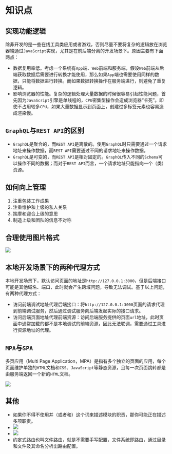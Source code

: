 # 知识点

## 实现功能逻辑

除非开发的是一些在线工具类应用或者游戏，否则尽量不要将复杂的逻辑放在浏览器端通过`JavaScript`实现，尤其是在前后端分离的开发场景下。原因主要有下面两点：

- 数据复用率低。考虑一个系统有`App`端、`Web`前端和服务端，假设`Web`前端从后端获取数据后需要进行转换才能使用，那么如果`App`端也需要使用同样的数据，只能将数据进行转换。而如果数据转换操作在服务端进行，则避免了重复逻辑。
- 影响浏览器的性能。复杂的逻辑处理大量数据的时候很容易引起性能问题，首先因为`JavaScript`引擎是单线程的，`CPU`密集型操作会造成浏览器“卡死”。即使不占用较多`CPU`，如果大量数据显示到页面上，创建过多标签元素也容易造成渲染慢。

## `GraphQL`与`REST API`的区别

- `GraphQL`是聚合的，而`REST API`是离散的。使用`GraphQL`时只需要通过一个请求地址来操作数据，而`REST API`需要通过不同的请求地址来操作数据。
- `GraphQL`是可变的，而`REST API`是相对固定的。`GraphQL`传入不同的`Schema`可以操作不同的数据；而对于`REST API`而言，一个请求地址只能指向一个（类）资源。

## 如何向上管理

1. 注重包装工作成果
2. 注重维护和上级的私人关系
3. 揣摩和迎合上级的意思
4. 制造上级和团队的信息不对称

## 合理使用图片格式

![](/skill-blog/img/0060.png)

## 本地开发场景下的两种代理方式

本地开发场景下，默认访问页面的地址是`http://127.0.0.1:3000`，但是后端接口可能是其他域名、端口，此时就会产生跨域问题，导致无法调试。基于以上问题，有两种代理方式：

- 访问前端调试地址代理后端接口：将`http://127.0.0.1:3000`页面的请求代理到前端调试服务，然后通过调试服务向后端发起实际的接口请求。
- 访问后端页面地址代理前端资源：访问后端服务提供的页面`url`地址，此时页面中通常加载的都不是本地调试的前端资源，因此无法联调，需要通过工具进行资源地址的代理。

## `MPA`与`SPA`

多页应用（Multi Page Application，MPA）是指有多个独立的页面的应用，每个页面维护单独的`HTML`文档和`CSS`、`JavaScript`等静态资源，且每一次页面跳转都是由服务端返回一个新的`HTML`文档。

![](/skill-blog/img/0061.png)

## 其他

- 如果你不得不使用并（或者和）这个词来描述模块的职责，那你可能正在描述多项职责。
- ![](/skill-blog/img/0057.png)
- ![](/skill-blog/img/0058.png)
- 约定式路由也叫文件路由，就是不需要手写配置，文件系统即路由，通过目录和文件及其命名分析出路由配置。

